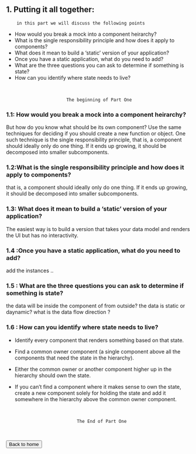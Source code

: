 ## 1.  Putting it all together:
        in this part we will discuss the following points


* How would you break a mock into a component heirarchy?
* What is the single responsibility principle and how does it apply to components?
* What does it mean to build a ‘static’ version of your application?
* Once you have a static application, what do you need to add?
* What are the three questions you can ask to determine if something is state?
* How can you identify where state needs to live?

<br/>

                           The beginning of Part One

### 1.1: How would you break a mock into a component heirarchy?
But how do you know what should be its own component? Use the same techniques for deciding if you should create a new function or object. One such technique is the single responsibility principle, that is, a component should ideally only do one thing. If it ends up growing, it should be decomposed into smaller subcomponents.



### 1.2:What is the single responsibility principle and how does it apply to components?
that is, a component should ideally only do one thing. If it ends up growing, it should be decomposed into smaller subcomponents.


### 1.3: What does it mean to build a ‘static’ version of your application?

The easiest way is to build a version that takes your data model and renders the UI but has no interactivity. 

### 1.4 :Once you have a static application, what do you need to add?
add the instances ..


### 1.5 : What are the three questions you can ask to determine if something is state?
the data will be inside the component of from outside?
the data is static or daynamic?
what is the data flow direction ?
### 1.6 : How can you identify where state needs to live?

- Identify every component that renders something based on that state.

- Find a common owner component (a single component above all the components that need the state in the hierarchy).

- Either the common owner or another component higher up in the hierarchy should own the state.

- If you can’t find a component where it makes sense to own the state, create a new component solely for holding the state and add it somewhere in the hierarchy above the common owner component.




<br/>

    
                               The End of Part One

<br>

<button name="button" onclick="https://jehadabuawwad.github.io/reading-notes/">Back to home</button>